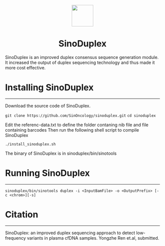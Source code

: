 
<p align="center">
  <a href="http://www.sinotechgenomics.com">
    <img height="70" src="http://www.sinotechgenomics.com/Upload/0/WebsiteLogo/WebsiteLogo_20170620092534731.png">
  </a>
  <h1 align="center">SinoDuplex</h1>
</p>


SinoDuplex is an improved duplex consensus sequence generation module. It increased the output of duplex sequencing technology and thus made it more cost effective.

# Installing SinoDuplex
-----------
Download the source code of SinoDuplex.

`git clone https://github.com/SinOncology/sinoduplex.git`
`cd sinoduplex`

Edit the referenc-data.txt to define the folder contaning nib file and file containing barcodes
Then run the following shell script to compile SinoDuplex

`./install_sinoduplex.sh`

The binary of SinoDuplex is in sinoduplex/bin/sinotools 

# Running SinoDuplex
--------

`sinoduplex/bin/sinotools duplex -i <InputBamFile> -o <OutputPrefix> [-c <chrom>][-s] `

# Citation
-----

SinoDuplex: an improved duplex sequencing approach to detect low-frequency variants in plasma cfDNA samples. Yongzhe Ren et.al, submitted. 